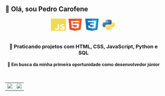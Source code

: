 ## 👋 Olá, sou Pedro Carofene

<div align="center">
  <img align="center" alt="Pedro-Js" height="40" width="50" src="https://raw.githubusercontent.com/devicons/devicon/master/icons/javascript/javascript-plain.svg">
  <img align="center" alt="Pedro-HTML" height="40" width="50" src="https://raw.githubusercontent.com/devicons/devicon/master/icons/html5/html5-original.svg">
  <img align="center" alt="Pedro-CSS" height="40" width="50" src="https://raw.githubusercontent.com/devicons/devicon/master/icons/css3/css3-original.svg">
  <img align="center" alt="Pedro-Python" height="40" width="50" src="https://raw.githubusercontent.com/devicons/devicon/master/icons/python/python-original.svg">
</div>

<br>

<h3 align="center">🧠 Praticando projetos com HTML, CSS, JavaScript, Python e SQL</h3>
<h4 align="center">🚀 Em busca da minha primeira oportunidade como desenvolvedor júnior</h4>

<br>

<div align="center">
  <table>
    <tr>
      <td>
        <img src="https://github-readme-stats.vercel.app/api?username=Pedrocarofene&show_icons=true&theme=tokyonight"/>
      </td>
      <td>
        <img src="https://github-readme-stats.vercel.app/api/top-langs/?username=Pedrocarofene&theme=tokyonight"/>
      </td>
    </tr>
  </table>
</div>
